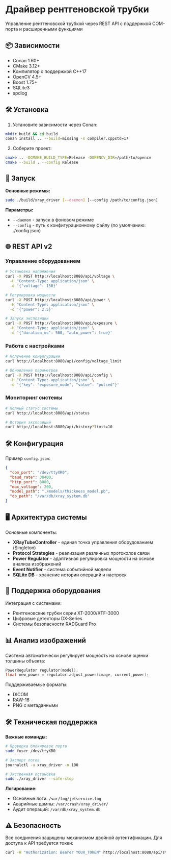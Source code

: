 # Драйвер рентгеновской трубки

Управление рентгеновской трубкой через REST API с поддержкой COM-порта и расширенными функциями

## 📦 Зависимости
- Conan 1.60+
- CMake 3.12+
- Компилятор с поддержкой C++17
- OpenCV 4.5+
- Boost 1.75+
- SQLite3
- spdlog

## 🛠 Установка
1. Установите зависимости через Conan:
```bash
mkdir build && cd build
conan install .. --build=missing -s compiler.cppstd=17
```

2. Соберите проект:
```bash
cmake .. -DCMAKE_BUILD_TYPE=Release -DOPENCV_DIR=/path/to/opencv
cmake --build . --config Release
```

## 🚀 Запуск
**Основные режимы:**
```bash
sudo ./build/xray_driver [--daemon] [--config /path/to/config.json]
```

**Параметры:**
- `--daemon` - запуск в фоновом режиме
- `--config` - путь к конфигурационному файлу (по умолчанию: ./config.json)

## 🌐 REST API v2

### Управление оборудованием
```bash
# Установка напряжения
curl -X POST http://localhost:8080/api/voltage \
  -H "Content-Type: application/json" \
  -d '{"voltage": 150}'

# Регулировка мощности
curl -X POST http://localhost:8080/api/power \
  -H "Content-Type: application/json" \
  -d '{"power": 2.5}'

# Запуск экспозиции
curl -X POST http://localhost:8080/api/exposure \
  -H "Content-Type: application/json" \
  -d '{"duration_ms": 500, "auto_power": true}'
```

### Работа с настройками
```bash
# Получение конфигурации
curl http://localhost:8080/api/config/voltage_limit

# Обновление параметров
curl -X POST http://localhost:8080/api/config \
  -H "Content-Type: application/json" \
  -d '{"key": "exposure_mode", "value": "pulsed"}'
```

### Мониторинг системы
```bash
# Полный статус системы
curl http://localhost:8080/api/status

# История экспозиций
curl http://localhost:8080/api/history?limit=10
```

## 🛠 Конфигурация
Пример `config.json`:
```json
{
  "com_port": "/dev/ttyXR0",
  "baud_rate": 38400,
  "http_port": 8080,
  "max_voltage": 200,
  "model_path": "./models/thickness_model.pb",
  "db_path": "/var/db/xray_system.db"
}
```

## 🖥 Архитектура системы
Основные компоненты:
- **XRayTubeController** - единая точка управления оборудованием (Singleton)
- **Protocol Strategies** - реализация различных протоколов связи
- **Power Regulator** - адаптивная регулировка мощности на основе анализа изображений
- **Event Notifier** - система событийной модели
- **SQLite DB** - хранение истории операций и настроек

## 🔌 Поддержка оборудования
Интеграция с системами:
- Рентгеновские трубки серии XT-2000/XTF-3000
- Цифровые детекторы DX-Series
- Системы безопасности RADGuard Pro

## 📊 Анализ изображений
Система автоматически регулирует мощность на основе оценки толщины объекта:
```c++
PowerRegulator regulator(model);
float new_power = regulator.adjust_power(image, current_power);
```

Поддерживаемые форматы:
- DICOM
- RAW-16
- PNG с метаданными

## 🛠 Техническая поддержка
**Важные команды:**
```bash
# Проверка блокировок порта
sudo fuser /dev/ttyXR0

# Экспорт логов
journalctl -u xray_driver -n 100

# Экстренная остановка
sudo ./xray_driver --safe-stop
```

**Логирование:**
- Основные логи: `/var/log/jetservice.log`
- Аварийные дампы: `/var/crash/xray_driver/`
- Аудит операций: `/var/db/xray_system.db`

## ⚠️ Безопасность
Все соединения защищены механизмом двойной аутентификации. Для доступа к API требуется токен:
```bash
curl -H "Authorization: Bearer YOUR_TOKEN" http://localhost:8080/api/status
```